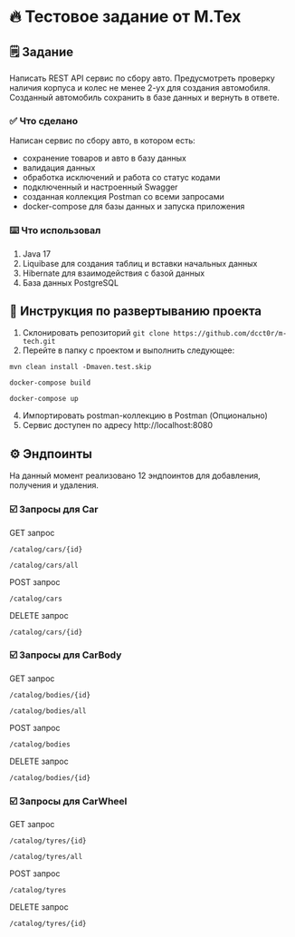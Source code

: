 # 🔥 Тестовое задание от М.Тех

## 🗒️ Задание
Написать REST API сервис по сбору авто. Предусмотреть проверку наличия корпуса и колес не менее 2-ух для создания
автомобиля. Созданный автомобиль сохранить в базе данных и вернуть в ответе.
### ✅ Что сделано
Написан сервис по сбору авто, в котором есть:
- сохранение товаров и авто в базу данных
- валидация данных
- обработка исключений и работа со статус кодами
- подключенный и настроенный Swagger
- созданная коллекция Postman со всеми запросами
- docker-compose для базы данных и запуска приложения

### ⌨️ Что использовал
1. Java 17
2. Liquibase для создания таблиц и вставки начальных данных  
3. Hibernate для взаимодействия с базой данных
4. База данных PostgreSQL

## 🤖 Инструкция по развертыванию проекта
1. Склонировать репозиторий ```git clone https://github.com/dcct0r/m-tech.git```
2. Перейте в папку с проектом и выполнить следующее:
 ```
mvn clean install -Dmaven.test.skip
```
 ```
docker-compose build
```
```
docker-compose up
```
4. Импортировать postman-коллекцию в Postman (Опционально)
5. Сервис доступен по адресу http://localhost:8080

## ⚙️ Эндпоинты
На данный момент реализовано 12 эндпоинтов для добавления, получения и удаления.

### ☑️ Запросы для Car
GET запрос
```
/catalog/cars/{id}
```
```
/catalog/cars/all
```
POST запрос
```
/catalog/cars
```
DELETE запрос
```
/catalog/cars/{id}
```
### ☑️ Запросы для CarBody
GET запрос
```
/catalog/bodies/{id}
```
```
/catalog/bodies/all
```
POST запрос
```
/catalog/bodies
```
DELETE запрос
```
/catalog/bodies/{id}
```
### ☑️ Запросы для CarWheel
GET запрос
```
/catalog/tyres/{id}
```
```
/catalog/tyres/all
```
POST запрос
```
/catalog/tyres
```
DELETE запрос
```
/catalog/tyres/{id}
```
